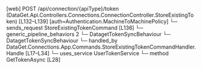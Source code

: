 [web] POST /api/connection/{apiType}/token  (DataGet.Api.Controllers.Connections.ConnectionController.StoreExistingToken)  [L132–L139] [auth=Authentication.MachineToMachinePolicy]
  └─ sends_request StoreExistingTokenCommand [L136]
    └─ generic_pipeline_behaviors 2
      └─ DatagetTokenSyncBehaviour
      └─ DatagetTokenSyncBehaviour
    └─ handled_by DataGet.Connections.App.Commands.StoreExistingTokenCommandHandler.Handle [L17–L34]
      └─ uses_service UserTokenService
        └─ method GetTokenAsync [L28]

